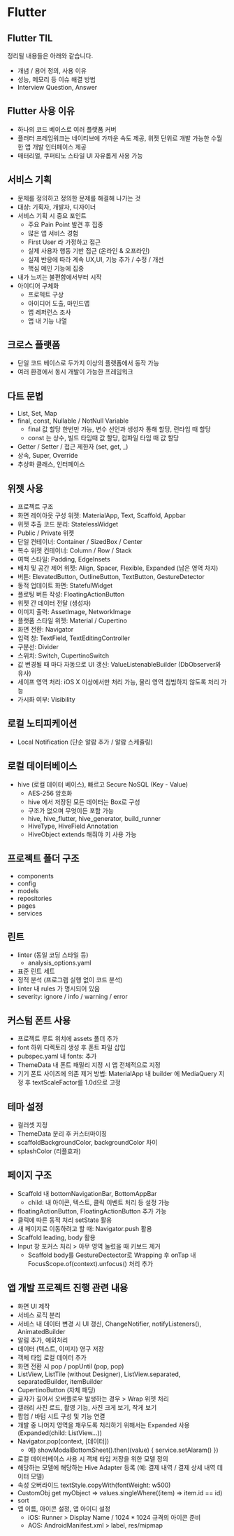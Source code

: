 # Flutter
## Flutter TIL

정리될 내용들은 아래와 같습니다.

- 개념 / 용어 정의, 사용 이유
- 성능, 메모리 등 이슈 해결 방법
- Interview Question, Answer

## Flutter 사용 이유

- 하나의 코드 베이스로 여러 플랫폼 커버
- 플러터 프레임워크는 네이티브에 가까운 속도 제공, 위젯 단위로 개발 가능한 수월한 앱 개발 인터페이스 제공
- 매터리얼, 쿠퍼티노 스타일 UI 자유롭게 사용 가능

## 서비스 기획

- 문제를 정의하고 정의한 문제를 해결해 나가는 것
- 대상: 기획자, 개발자, 디자이너
- 서비스 기획 시 중요 포인트
  - 주요 Pain Point 발견 후 집중
  - 많은 앱 서비스 경험
  - First User 라 가정하고 접근
  - 실제 사용자 행동 기반 접근 (온라인 & 오프라인)
  - 실제 반응에 따라 계속 UX,UI, 기능 추가 / 수정 / 개선
  - 핵심 메인 기능에 집중
- 내가 느끼는 불편함에서부터 시작
- 아이디어 구체화
  - 프로젝트 구상
  - 아이디어 도출, 마인드맵
  - 앱 레퍼런스 조사
  - 앱 내 기능 나열

## 크로스 플랫폼

- 단일 코드 베이스로 두가지 이상의 플랫폼에서 동작 가능
- 여러 환경에서 동시 개발이 가능한 프레임워크

## 다트 문법

- List, Set, Map
- final, const, Nullable / NotNull Variable
  - final 값 할당 한번만 가능, 변수 선언과 생성자 통해 할당, 런타임 때 할당
  - const 는 상수, 빌드 타임때 값 할당, 컴파일 타임 때 값 할당
- Getter / Setter / 접근 제한자 (set, get, _)
- 상속, Super, Override
- 추상화 클래스, 인터페이스

## 위젯 사용

- 프로젝트 구조
- 화면 레이아웃 구성 위젯: MaterialApp, Text, Scaffold, Appbar
- 위젯 추출 코드 분리: StatelessWidget
- Public / Private 위젯
- 단일 컨테이너: Container / SizedBox / Center
- 복수 위젯 컨테이너: Column / Row / Stack
- 여백 스타일: Padding, EdgeInsets
- 배치 및 공간 제어 위젯: Align, Spacer, Flexible, Expanded (남은 영역 차지)
- 버튼: ElevatedButton, OutlineButton, TextButton, GestureDetector
- 동적 업데이트 화면: StatefulWidget
- 플로팅 버튼 작성: FloatingActionButton
- 위젯 간 데이터 전달 (생성자)
- 이미지 출력: AssetImage, NetworkImage
- 플랫폼 스타일 위젯: Material / Cupertino
- 화면 전환: Navigator
- 입력 창: TextField, TextEditingController
- 구분선: Divider
- 스위치: Switch, CupertinoSwitch
- 값 변경될 때 마다 자동으로 UI 갱신: ValueListenableBuilder (DbObserver와 유사)
- 세이프 영역 처리: iOS X 이상에서만 처리 가능, 물리 영역 침범하지 않도록 처리 가능
- 가시화 여부: Visibility

## 로컬 노티피케이션

- Local Notification (단순 알람 추가 / 알람 스케쥴링)

## 로컬 데이터베이스

- hive (로컬 데이터 베이스), 빠르고 Secure NoSQL (Key - Value)
  - AES-256 암호화
  - hive 에서 저장된 모든 데이터는 Box로 구성
  - 구조가 없으며 무엇이든 포함 가능
  - hive, hive_flutter, hive_generator, build_runner
  - HiveType, HiveField Annotation
  - HiveObject extends 해줘야 키 사용 가능

## 프로젝트 폴더 구조

- components
- config
- models
- repositories
- pages
- services

## 린트

- linter (동일 코딩 스타일 등)
  - analysis_options.yaml
- 표준 린트 세트
- 정적 분석 (프로그램 실행 없이 코드 분석)
- linter 내 rules 가 명시되어 있음
- severity: ignore / info / warning / error

## 커스텀 폰트 사용

- 프로젝트 루트 위치에 assets 폴더 추가
- font 하위 디렉토리 생성 후 폰트 파일 삽입
- pubspec.yaml 내 fonts: 추가
- ThemeData 내 폰트 패밀리 지정 시 앱 전체적으로 지정
- 기기 폰트 사이즈에 의존 제거 방법: MaterialApp 내 builder 에 MediaQuery 지정 후 textScaleFactor를 1.0d으로 고정

## 테마 설정

- 컬러셋 지정
- ThemeData 분리 후 커스터마이징
- scaffoldBackgroundColor, backgroundColor 차이
- splashColor (리플효과)

## 페이지 구조

- Scaffold 내 bottomNavigationBar, BottomAppBar
  - child: 내 아이콘, 텍스트, 클릭 이벤트 처리 등 설정 가능
- floatingActionButton, FloatingActionButton 추가 가능
- 클릭에 따른 동적 처리 setState 활용
- 새 페이지로 이동하려고 할 때: Navigator.push 활용
- Scaffold leading, body 활용
- Input 창 포커스 처리 > 아무 영역 눌렀을 때 키보드 제거
  - Scaffold body를 GestureDectector로 Wrapping 후 onTap 내 FocusScope.of(context).unfocus() 처리 추가

## 앱 개발 프로젝트 진행 관련 내용

- 화면 UI 제작
- 서비스 로직 분리
- 서비스 내 데이터 변경 시 UI 갱신, ChangeNotifier, notifyListeners(), AnimatedBuilder
- 알림 추가, 예외처리
- 데이터 (텍스트, 이미지) 영구 저장
- 객체 타입 로컬 데이터 추가
- 화면 전환 시 pop / popUntil (pop, pop)
- ListView, ListTile (without Designer), ListView.separated, separatedBuilder, itemBuilder
- CupertinoButton (자체 패딩)
- 글자가 길어서 오버플로우 발생하는 경우 > Wrap 위젯 처리
- 갤러리 사진 로드, 촬영 기능, 사진 크게 보기, 작게 보기
- 팝업 / 바텀 시트 구성 및 기능 연결
- 개발 중 나머지 영역을 채우도록 처리하기 위해서는 Expanded 사용 (Expanded(child: ListView...))
- Navigator.pop(context, [데이터])
  - 예) showModalBottomSheet().then((value) { service.setAlaram() })
- 로컬 데이터베이스 사용 시 객체 타입 저장을 위한 모델 정의
- 해당하는 모델에 해당하는 Hive Adapter 등록 (예: 결제 내역 / 결제 상세 내역 데이터 모델)
- 속성 오버라이드 textStyle.copyWith(fontWeight: w500)
- CustomObj get myObject => values.singleWhere((item) => item.id == id)
- sort
- 앱 이름, 아이콘 설정, 앱 아이디 설정
  - iOS: Runner > Display Name / 1024 * 1024 규격의 아이콘 준비
  - AOS: AndroidManifest.xml > label, res/mipmap